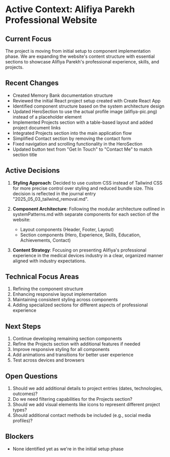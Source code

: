 # Active Context: Alifiya Parekh Professional Website

## Current Focus
The project is moving from initial setup to component implementation phase. We are expanding the website's content structure with essential sections to showcase Alifiya Parekh's professional experience, skills, and projects.

## Recent Changes
- Created Memory Bank documentation structure
- Reviewed the initial React project setup created with Create React App
- Identified component structure based on the system architecture design
- Updated HeroSection to use the actual profile image (alifiya-pic.png) instead of a placeholder element
- Implemented Projects section with a table-based layout and added project document links
- Integrated Projects section into the main application flow
- Simplified Contact section by removing the contact form
- Fixed navigation and scrolling functionality in the HeroSection
- Updated button text from "Get In Touch" to "Contact Me" to match section title

## Active Decisions
1. **Styling Approach**: Decided to use custom CSS instead of Tailwind CSS for more precise control over styling and reduced bundle size. This decision is reflected in the journal entry "2025_05_03_tailwind_removal.md".

2. **Component Architecture**: Following the modular architecture outlined in systemPatterns.md with separate components for each section of the website:
   - Layout components (Header, Footer, Layout)
   - Section components (Hero, Experience, Skills, Education, Achievements, Contact)

3. **Content Strategy**: Focusing on presenting Alifiya's professional experience in the medical devices industry in a clear, organized manner aligned with industry expectations.

## Technical Focus Areas
1. Refining the component structure
2. Enhancing responsive layout implementation
3. Maintaining consistent styling across components
4. Adding specialized sections for different aspects of professional experience

## Next Steps
1. Continue developing remaining section components
2. Refine the Projects section with additional features if needed
3. Improve responsive styling for all components
4. Add animations and transitions for better user experience
5. Test across devices and browsers

## Open Questions
1. Should we add additional details to project entries (dates, technologies, outcomes)?
2. Do we need filtering capabilities for the Projects section?
3. Should we add visual elements like icons to represent different project types?
4. Should additional contact methods be included (e.g., social media profiles)?

## Blockers
- None identified yet as we're in the initial setup phase
